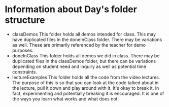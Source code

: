 # Information about Day's folder structure
- classDemos
	This folder holds all demos intended for class. This may have duplicated files in the doneInClass folder. There may be variations as well. These are primarily referenced by the teacher for demo purposes. 
- doneInClass
	This folder holds all demos we did in class. There may be duplicated files in the classDemos folder, but there can be variations depending on student need and inquiry as well as potential time constraints.
- lectureExamples
	This folder holds all the code from the video lectures. The purpose of this is so that you can look at the code talked about in the lecture, pull it down and play around with it. It's okay to break it. In fact, experimenting and potentially breaking it is encouraged. It is one of the ways you learn what works and what does not.